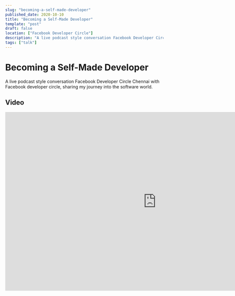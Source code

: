 ```yaml
---
slug: "becoming-a-self-made-developer"
published_date: 2020-10-10
title: "Becoming a Self-Made Developer"
template: "post"
draft: false
location: ["Facebook Developer Circle"]
description: "A live podcast style conversation Facebook Developer Circle Chennai with Facebook developer circle, sharing my journey into the software world."
tags: ["talk"]
---
```


# Becoming a Self-Made Developer

A live podcast style conversation Facebook Developer Circle Chennai with Facebook developer circle, sharing my journey into the software world.

## Video

<iframe src="https://www.youtube.com/embed/Pd1VkI6uBhI" frameborder="0" width="960" height="569" allowfullscreen="true" mozallowfullscreen="true" webkitallowfullscreen="true"></iframe>




